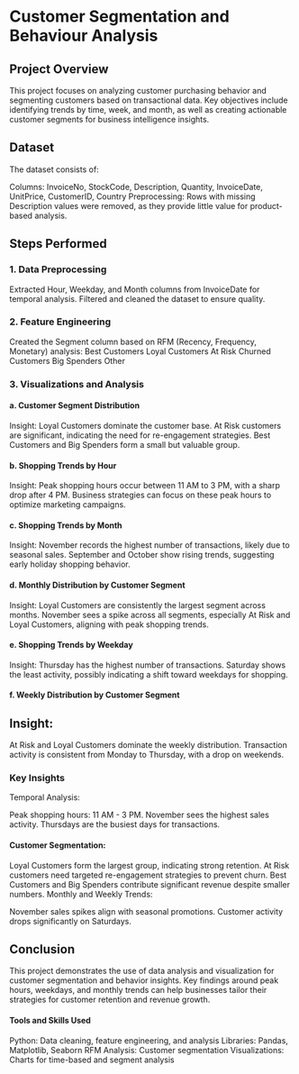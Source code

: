 # Customer Segmentation and Behaviour Analysis                                
## Project Overview                                                        
This project focuses on analyzing customer purchasing behavior and segmenting customers based on transactional data. Key objectives include identifying trends by time, week, and month, as well as creating actionable customer segments for business intelligence insights.

## Dataset
The dataset consists of:

Columns: InvoiceNo, StockCode, Description, Quantity, InvoiceDate, UnitPrice, CustomerID, Country
Preprocessing: Rows with missing Description values were removed, as they provide little value for product-based analysis.

## Steps Performed
### 1. Data Preprocessing
Extracted Hour, Weekday, and Month columns from InvoiceDate for temporal analysis.
Filtered and cleaned the dataset to ensure quality.

### 2. Feature Engineering
Created the Segment column based on RFM (Recency, Frequency, Monetary) analysis:
Best Customers
Loyal Customers
At Risk
Churned Customers
Big Spenders
Other

### 3. Visualizations and Analysis
#### a. Customer Segment Distribution

Insight:
Loyal Customers dominate the customer base.
At Risk customers are significant, indicating the need for re-engagement strategies.
Best Customers and Big Spenders form a small but valuable group.

#### b. Shopping Trends by Hour

Insight:
Peak shopping hours occur between 11 AM to 3 PM, with a sharp drop after 4 PM.
Business strategies can focus on these peak hours to optimize marketing campaigns.

#### c. Shopping Trends by Month

Insight:
November records the highest number of transactions, likely due to seasonal sales.
September and October show rising trends, suggesting early holiday shopping behavior.

#### d. Monthly Distribution by Customer Segment

Insight:
Loyal Customers are consistently the largest segment across months.
November sees a spike across all segments, especially At Risk and Loyal Customers, aligning with peak shopping trends.

#### e. Shopping Trends by Weekday

Insight:
Thursday has the highest number of transactions.
Saturday shows the least activity, possibly indicating a shift toward weekdays for shopping.

#### f. Weekly Distribution by Customer Segment

## Insight:
At Risk and Loyal Customers dominate the weekly distribution.
Transaction activity is consistent from Monday to Thursday, with a drop on weekends.

### Key Insights
Temporal Analysis:

Peak shopping hours: 11 AM - 3 PM.
November sees the highest sales activity.
Thursdays are the busiest days for transactions.

#### Customer Segmentation:

Loyal Customers form the largest group, indicating strong retention.
At Risk customers need targeted re-engagement strategies to prevent churn.
Best Customers and Big Spenders contribute significant revenue despite smaller numbers.
Monthly and Weekly Trends:

November sales spikes align with seasonal promotions.
Customer activity drops significantly on Saturdays.

## Conclusion
This project demonstrates the use of data analysis and visualization for customer segmentation and behavior insights. Key findings around peak hours, weekdays, and monthly trends can help businesses tailor their strategies for customer retention and revenue growth.

#### Tools and Skills Used
Python: Data cleaning, feature engineering, and analysis
Libraries: Pandas, Matplotlib, Seaborn
RFM Analysis: Customer segmentation
Visualizations: Charts for time-based and segment analysis

